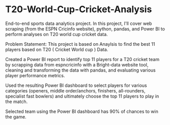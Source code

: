# T20-World-Cup-Cricket-Analysis
End-to-end sports data analytics project. In this project, I'll cover web scraping (from the ESPN Cricinfo website), python, pandas, and Power BI to perform analyses on T20 world cup cricket data.

Problem Statement: This project is based on Anaylsis to find the best 11 players based on T20 ( Cricket World cup ) Data.

Created a Power BI report to identify top 11 players for a T20 cricket team by
scrapping data from espncricinfo with a Bright-data website tool, cleaning and
transforming the data with pandas, and evaluating various player performance
metrics.

Used the resulting Power BI dashboard to select players for various categories
(openers, middle order/anchors, finishers, all-rounders, specialist fast bowlers)
and ultimately choose the top 11 players to play in the match. 

Selected team using the Power BI dashboard has 90% of chances to win the
game.

